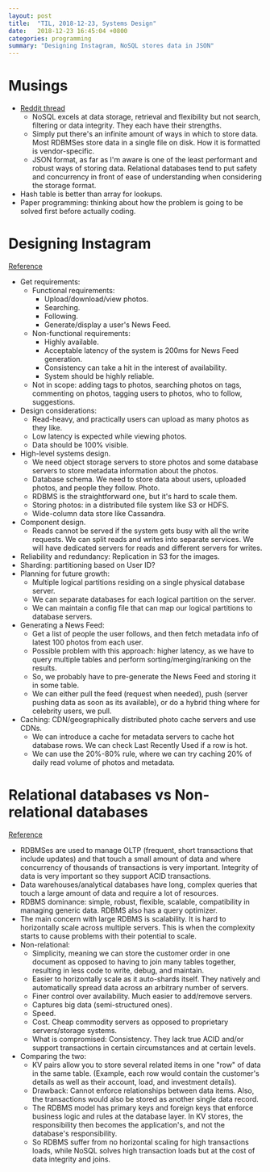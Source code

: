 ```yaml
---
layout: post
title:  "TIL, 2018-12-23, Systems Design"
date:   2018-12-23 16:45:04 +0800
categories: programming
summary: "Designing Instagram, NoSQL stores data in JSON"
---
```


# Musings

- [Reddit thread](https://www.reddit.com/r/webdev/comments/9lc9n5/nosql_stores_data_in_json_format_then_what_does/)
  - NoSQL excels at data storage, retrieval and flexibility but not search, filtering or data integrity. They each have their strengths.
  - Simply put there's an infinite amount of ways in which to store data. Most RDBMSes store data in a single file on disk. How it is formatted is vendor-specific.
  - JSON format, as far as I'm aware is one of the least performant and robust ways of storing data. Relational databases tend to put safety and concurrency in front of ease of understanding when considering the storage format.
- Hash table is better than array for lookups.
- Paper programming: thinking about how the problem is going to be solved first before actually coding.

# Designing Instagram
[Reference](https://www.educative.io/collection/page/5668639101419520/5649050225344512/5673385510043648)

- Get requirements:
  - Functional requirements:
    - Upload/download/view photos.
    - Searching.
    - Following.
    - Generate/display a user's News Feed.
  - Non-functional requirements:
    - Highly available.
    - Acceptable latency of the system is 200ms for News Feed generation.
    - Consistency can take a hit in the interest of availability.
    - System should be highly reliable.
  - Not in scope: adding tags to photos, searching photos on tags, commenting on photos, tagging users to photos, who to follow, suggestions.
- Design considerations:
  - Read-heavy, and practically users can upload as many photos as they like.
  - Low latency is expected while viewing photos.
  - Data should be 100% visible.
- High-level systems design.
  - We need object storage servers to store photos and some database servers to store metadata information about the photos.
  - Database schema. We need to store data about users, uploaded photos, and people they follow. Photo.
  - RDBMS is the straightforward one, but it's hard to scale them.
  - Storing photos: in a distributed file system like S3 or HDFS.
  - Wide-column data store like Cassandra.
- Component design.
  - Reads cannot be served if the system gets busy with all the write requests. We can split reads and writes into separate services. We will have dedicated servers for reads and different servers for writes.
- Reliability and redundancy: Replication in S3 for the images.
- Sharding: partitioning based on User ID?
- Planning for future growth:
  - Multiple logical partitions residing on a single physical database server.
  - We can separate databases for each logical partition on the server.
  - We can maintain a config file that can map our logical partitions to database servers.
- Generating a News Feed:
  - Get a list of people the user follows, and then fetch metadata info of latest 100 photos from each user.
  - Possible problem with this approach: higher latency, as we have to query multiple tables and perform sorting/merging/ranking on the results.
  - So, we probably have to pre-generate the News Feed and storing it in some table.
  - We can either pull the feed (request when needed), push (server pushing data as soon as its available), or do a hybrid thing where for celebrity users, we pull.
- Caching: CDN/geographically distributed photo cache servers and use CDNs.
  - We can introduce a cache for metadata servers to cache hot database rows. We can check Last Recently Used if a row is hot.
  - We can use the 20%-80% rule, where we can try caching 20% of daily read volume of photos and metadata.

# Relational databases vs Non-relational databases
[Reference](https://www.jamesserra.com/archive/2015/08/relational-databases-vs-non-relational-databases/)

- RDBMSes are used to manage OLTP (frequent, short transactions that include updates) and that touch a small amount of data and where concurrency of thousands of transactions is very important. Integrity of data is very important so they support ACID transactions.
- Data warehouses/analytical databases have long, complex queries that touch a large amount of data and require a lot of resources.
- RDBMS dominance: simple, robust, flexible, scalable, compatibility in managing generic data. RDBMS also has a query optimizer.
- The main concern with large RDBMS is scalability. It is hard to horizontally scale across multiple servers. This is when the complexity starts to cause problems with their potential to scale.
- Non-relational:
  - Simplicity, meaning we can store the customer order in one document as opposed to having to join many tables together, resulting in less code to write, debug, and maintain.
  - Easier to horizontally scale as it auto-shards itself. They natively and automatically spread data across an arbitrary number of servers.
  - Finer control over availability. Much easier to add/remove servers.
  - Captures big data (semi-structured ones).
  - Speed.
  - Cost. Cheap commodity servers as opposed to proprietary servers/storage systems.
  - What is compromised: Consistency. They lack true ACID and/or support transactions in certain circumstances and at certain levels.
- Comparing the two:
  - KV pairs allow you to store several related items in one "row" of data in the same table. (Example, each row would contain the customer's details as well as their account, load, and investment details).
  - Drawback: Cannot enforce relationships between data items. Also, the transactions would also be stored as another single data record.
  - The RDBMS model has primary keys and foreign keys that enforce business logic and rules at the database layer. In KV stores, the responsibility then becomes the application's, and not the database's responsibility.
  - So RDBMS suffer from no horizontal scaling for high transactions loads, while NoSQL solves high transaction loads but at the cost of data integrity and joins.
